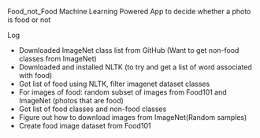 Food_not_Food
Machine Learning Powered App to decide whether a photo is food or not 

Log
* Downloaded ImageNet class list from GitHub (Want to get non-food classes from ImageNet)
* Downloaded and installed NLTK (to try and get a list of word associated with food)
* Got list of food using NLTK, filter imagenet dataset classes
* For images of food: random subset of images from Food101 and ImageNet (photos that are food)
* Got list of food classes and non-food classes
* Figure out how to download images from ImageNet(Random samples)
* Create food image dataset from Food101
